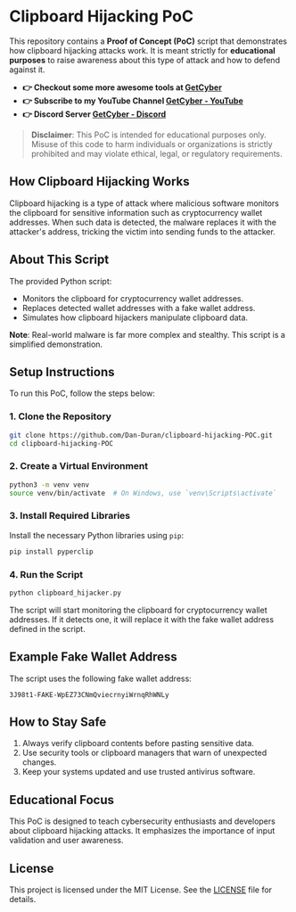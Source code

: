 # Clipboard Hijacking PoC

This repository contains a **Proof of Concept (PoC)** script that demonstrates how clipboard hijacking attacks work. It is meant strictly for **educational purposes** to raise awareness about this type of attack and how to defend against it.

- **👉 Checkout some more awesome tools at [GetCyber](https://getcyber.me/tools)**
- **👉 Subscribe to my YouTube Channel [GetCyber - YouTube](https://youtube.com/getCyber)**
- **👉 Discord Server [GetCyber - Discord](https://discord.gg/YUf3VpDeNH)**

> **Disclaimer**: This PoC is intended for educational purposes only. Misuse of this code to harm individuals or organizations is strictly prohibited and may violate ethical, legal, or regulatory requirements.

## How Clipboard Hijacking Works
Clipboard hijacking is a type of attack where malicious software monitors the clipboard for sensitive information such as cryptocurrency wallet addresses. When such data is detected, the malware replaces it with the attacker's address, tricking the victim into sending funds to the attacker.

## About This Script
The provided Python script:
- Monitors the clipboard for cryptocurrency wallet addresses.
- Replaces detected wallet addresses with a fake wallet address.
- Simulates how clipboard hijackers manipulate clipboard data.

**Note**: Real-world malware is far more complex and stealthy. This script is a simplified demonstration.

## Setup Instructions
To run this PoC, follow the steps below:

### 1. Clone the Repository
```bash
git clone https://github.com/Dan-Duran/clipboard-hijacking-POC.git
cd clipboard-hijacking-POC
```

### 2. Create a Virtual Environment
```bash
python3 -m venv venv
source venv/bin/activate  # On Windows, use `venv\Scripts\activate`
```

### 3. Install Required Libraries
Install the necessary Python libraries using `pip`:
```bash
pip install pyperclip
```

### 4. Run the Script
```bash
python clipboard_hijacker.py
```
The script will start monitoring the clipboard for cryptocurrency wallet addresses. If it detects one, it will replace it with the fake wallet address defined in the script.

## Example Fake Wallet Address
The script uses the following fake wallet address:
```
3J98t1-FAKE-WpEZ73CNmQviecrnyiWrnqRhWNLy
```

## How to Stay Safe
1. Always verify clipboard contents before pasting sensitive data.
2. Use security tools or clipboard managers that warn of unexpected changes.
3. Keep your systems updated and use trusted antivirus software.

## Educational Focus
This PoC is designed to teach cybersecurity enthusiasts and developers about clipboard hijacking attacks. It emphasizes the importance of input validation and user awareness.

## License
This project is licensed under the MIT License. See the [LICENSE](LICENSE) file for details.
